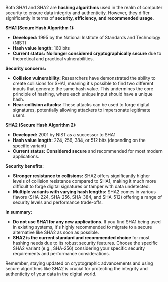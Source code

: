Both SHA1 and SHA2 are **hashing algorithms** used in the realm of computer security to ensure data integrity and authenticity. However, they differ significantly in terms of **security, efficiency, and recommended usage**.

**SHA1 (Secure Hash Algorithm 1):**

- **Developed:** 1995 by the National Institute of Standards and Technology (NIST)
- **Hash value length:** 160 bits
- **Current status:** **No longer considered cryptographically secure** due to theoretical and practical vulnerabilities.

**Security concerns:**

- **Collision vulnerability:** Researchers have demonstrated the ability to create collisions for SHA1, meaning it's possible to find two different inputs that generate the same hash value. This undermines the core principle of hashing, where each unique input should have a unique hash.
- **Near-collision attacks:** These attacks can be used to forge digital signatures, potentially allowing attackers to impersonate legitimate users.

**SHA2 (Secure Hash Algorithm 2):**

- **Developed:** 2001 by NIST as a successor to SHA1
- **Hash value length:** 224, 256, 384, or 512 bits (depending on the specific variant)
- **Current status:** **Considered secure** and recommended for most modern applications.

**Security benefits:**

- **Stronger resistance to collisions:** SHA2 offers significantly higher levels of collision resistance compared to SHA1, making it much more difficult to forge digital signatures or tamper with data undetected.
- **Multiple variants with varying hash lengths:** SHA2 comes in various flavors (SHA-224, SHA-256, SHA-384, and SHA-512) offering a range of security levels and performance trade-offs.

**In summary:**

- **Do not use SHA1 for any new applications.** If you find SHA1 being used in existing systems, it's highly recommended to migrate to a secure alternative like SHA2 as soon as possible.
- **SHA2 is the current standard and recommended choice** for most hashing needs due to its robust security features. Choose the specific SHA2 variant (e.g., SHA-256) considering your specific security requirements and performance considerations.

Remember, staying updated on cryptographic advancements and using secure algorithms like SHA2 is crucial for protecting the integrity and authenticity of your data in the digital world.